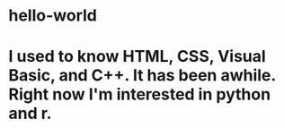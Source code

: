 # hello-world
# I used to know HTML, CSS, Visual Basic, and C++. It has been awhile. Right now I'm interested in python and r.
